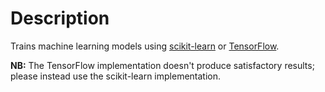 # Description
Trains machine learning models using [scikit-learn](http://scikit-learn.org/stable/index.html) or [TensorFlow](https://www.tensorflow.org/).

**NB:** The TensorFlow implementation doesn't produce satisfactory results; please instead use the scikit-learn implementation.
